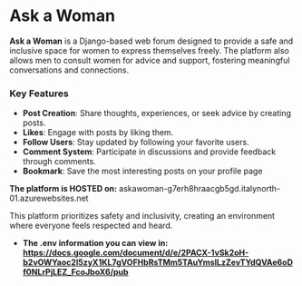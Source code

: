 # Ask a Woman  

**Ask a Woman** is a Django-based web forum designed to provide a safe and inclusive space for women to express themselves freely. The platform also allows men to consult women for advice and support, fostering meaningful conversations and connections.  

### Key Features  
- **Post Creation**: Share thoughts, experiences, or seek advice by creating posts.  
- **Likes**: Engage with posts by liking them.  
- **Follow Users**: Stay updated by following your favorite users.  
- **Comment System**: Participate in discussions and provide feedback through comments.
- **Bookmark**: Save the most interesting posts on your profile page
  
 **The platform is HOSTED on:** askawoman-g7erh8hraacgb5gd.italynorth-01.azurewebsites.net
 
This platform prioritizes safety and inclusivity, creating an environment where everyone feels respected and heard. 
 - **The .env information you can view in: https://docs.google.com/document/d/e/2PACX-1vSk2oH-b2vOWYaoc2l5zyX1KL7gVOFHbRsTMm5TAuYmslLzZevTYdQVAe6oDf0NLrPjLEZ_FcoJboX6/pub** 

